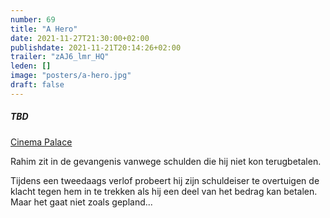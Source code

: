 ```yaml
---
number: 69
title: "A Hero"
date: 2021-11-27T21:30:00+02:00
publishdate: 2021-11-21T20:14:26+02:00
trailer: "zAJ6_lmr_HQ"
leden: []
image: "posters/a-hero.jpg"
draft: false
---
```


##### TBD

[Cinema Palace](https://cinema-palace.be/nl/film/hero-un-heros)

Rahim zit in de gevangenis vanwege schulden die hij niet kon terugbetalen.
<!--more-->
Tijdens een tweedaags verlof probeert hij zijn schuldeiser te overtuigen
de klacht tegen hem in te trekken als hij een deel van het bedrag kan betalen.
Maar het gaat niet zoals gepland...
